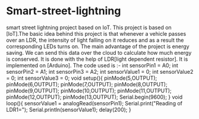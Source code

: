 # Smart-street-lightning
smart street lightning project based on IoT.
 This project is based on [IoT].The basic idea behind this project is that whenever a vehicle passes over an LDR, the intensity of light falling on it reduces and as a result the corresponding LEDs turns on. The main advantage of the project is energy saving. We can send this data over the cloud to calculate how much energy is conserved. It is done with the help of LDR[light dependent resistor]. It is implemented on [Arduino]. The code used is :- 
int sensorPin1 = A0;
int sensorPin2 = A1;
int sensorPin3 = A2;
int sensorValue1 = 0;
int sensorValue2 = 0;
int sensorValue3 = 0;
void setup(){ 
 pinMode(5,OUTPUT);
 pinMode(6,OUTPUT);
 pinMode(7,OUTPUT);
 pinMode(8,OUTPUT);
 pinMode(9,OUTPUT);
 pinMode(10,OUTPUT);
 pinMode(11,OUTPUT);
 pinMode(12,OUTPUT);
 pinMode(13,OUTPUT);
 Serial.begin(9600);
 } 
  void loop(){
  sensorValue1 = analogRead(sensorPin1);
  Serial.print("Reading of LDR1=");
  Serial.println(sensorValue1);
  delay(200);
 }

